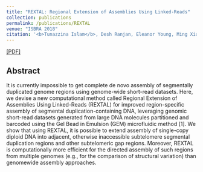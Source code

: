 ```yaml
---
title: "REXTAL: Regional Extension of Assemblies Using Linked-Reads"
collection: publications
permalink: /publications/REXTAL
venue: "ISBRA 2018"
citation: '<b>Tunazzina Islam</b>, Desh Ranjan, Eleanor Young, Ming Xiao, Mohammad Zubair, Harold Riethman. <i>14th International Symposium on Bioinformatics Research and Applications (ISBRA) 2018, pp.63-78.</i>.'
---  
```

[[PDF]](https://tunazislam.github.io/files/dadm-kdd.pdf)

## Abstract
It is currently impossible to get complete de novo assembly of segmentally duplicated genome regions using genome-wide short-read datasets.
Here, we devise a new computational method called Regional Extension of Assemblies Using Linked-Reads (REXTAL) for improved region-specific
assembly of segmental duplication-containing DNA, leveraging genomic short-read datasets generated from large DNA molecules partitioned and 
barcoded using the Gel Bead in Emulsion (GEM) microfluidic method [1]. We show that using REXTAL, it is possible to extend assembly of 
single-copy diploid DNA into adjacent, otherwise inaccessible subtelomere segmental duplication regions and other subtelomeric gap regions.
Moreover, REXTAL is computationally more efficient for the directed assembly of such regions from multiple genomes (e.g., for the 
comparison of structural variation) than genomewide assembly approaches.
